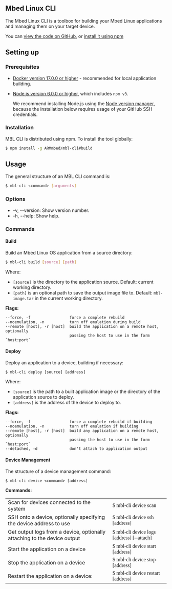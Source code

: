 ## Mbed Linux CLI

The Mbed Linux CLI is a toolbox for building your Mbed Linux applications and managing them on your target device.

<!--Do I have to use it? What other tools can I use?-->
<!--What does it use in the background?-->

You can [view the code on GitHub](https://github.com/ARMmbed/mbl-docs/), or [install it using npm](setting-up.html)
<!--Will anyone be able to install it? Right now the repo is private-->
## Setting up

### Prerequisites

* [Docker version 17.0.0 or higher](https://www.docker.com) - recommended for local application building.
* [Node.js version 6.0.0 or higher](https://nodejs.org), which includes `npm v3`.

    We recommend installing Node.js using the [Node version manager](https://github.com/creationix/nvm), because the installation below requires usage of your GitHub SSH credentials.

### Installation

MBL CLI is distributed using npm. To install the tool globally:

```bash
$ npm install -g ARMmbed/mbl-cli#build
```

<!--Let's say I didn't use the Node version manager; will I run into problems here? How would I solve them?-->
<!--Does that bring in any other dependencies?-->

## Usage

The general structure of an MBL CLI command is:

```bash
$ mbl-cli <command> [arguments]
```

### Options

* -v, --version: Show version number.
* -h, --help: Show help.

### Commands

#### Build

Build an Mbed Linux OS application from a source directory: <!--So the application, not the image? This is for people who already have the image on their device?-->

```bash
$ mbl-cli build [source] [path]
```

Where:

* `[source]` is the directory to the application source. Default: current working directory.
* `[path]` is an optional path to save the output image file to. Default: `mbl-image.tar` in the current working directory.

**Flags:**

```
--force, -f                 force a complete rebuild
--noemulation, -n           turn off emulation during build
--remote [host], -r [host]  build the application on a remote host, optionally
                            passing the host to use in the form `host:port`
```

#### Deploy

Deploy an application to a device, building if necessary:

```
$ mbl-cli deploy [source] [address]
```

Where:

* `[source]` is the path to a built application image or the directory of the application source to deploy.
* `[address]` is the address of the device to deploy to.<!--How do I know?-->

**Flags:**

```
--force, -f                 force a complete rebuild if building
--noemulation, -n           turn off emulation if building
--remote [host], -r [host]  build any application on a remote host, optionally
                            passing the host to use in the form `host:port`
--detached, -d              don't attach to application output
```

<!--Will all of this make sense to app developers, or is some of it too Linux-specific for assumed knowledge?-->

#### Device Management

<!--I thought you meant Pelion Device Management. Can I call this "Device operations" or some other horror designed purely to avoid confusion with our other product?-->

The structure of a device management command:<!--So what was the other group of commands? I just referred to them as generic MBL CLI commands, but is there a logical group name?-->

```
$ mbl-cli device <command> [address]
```

**Commands:**<!--Why is this a bold line, when it was a header for the other group of commands? Anyway, it was a bit of an eye-sore so I put it in a table; I hope it's better this way.-->
<!--except now it's not markdown... so how do I make the command font look good?-->
<table>
<tbody>
<tr>
<td>
Scan for devices connected to the system
</td>
<td>
<font face="console">
$ mbl-cli device scan
</font>
</td>
</tr>
<tr>
<td>
SSH onto a device, optionally specifying the device address to use
</td>
<td><font face="console">
$ mbl-cli device ssh [address]
</font>
</td>
</tr>
<tr>
<td>
Get output logs from a device, optionally attaching to the device output
</td>
<td><font face="console">
$ mbl-cli device logs [address] [--attach]
</font>
</td>
</tr>
<tr>
<td>
Start the application on a device
</td>
<td>
<font face="console">
$ mbl-cli device start [address]
</font>
</td>
</tr>
<tr>
<td>
Stop the application on a device
</td>
<td>
<font face="console">
$ mbl-cli device stop [address]
</font>
</td>
</tr>
<tr>
<td>
Restart the application on a device:
</td>
<td>
<font face="console">
$ mbl-cli device restart [address]
</font>
</td>
</tr>
</tbody>
</table>
